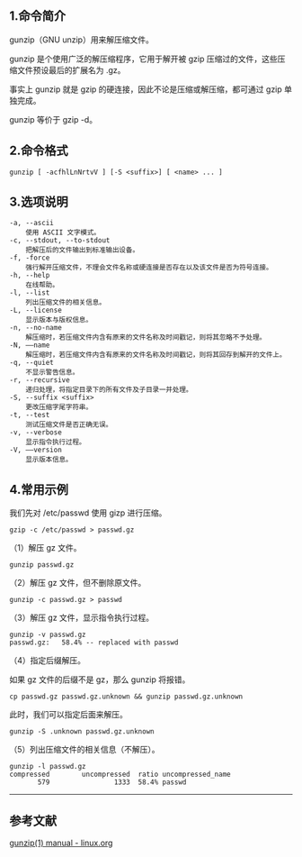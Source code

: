 ## 1.命令简介
gunzip（GNU unzip）用来解压缩文件。

gunzip 是个使用广泛的解压缩程序，它用于解开被 gzip 压缩过的文件，这些压缩文件预设最后的扩展名为 .gz。

事实上 gunzip 就是 gzip 的硬连接，因此不论是压缩或解压缩，都可通过 gzip 单独完成。

gunzip 等价于 gzip -d。

## 2.命令格式
```shell
gunzip [ -acfhlLnNrtvV ] [-S <suffix>] [ <name> ... ]
```
## 3.选项说明
```shell
-a, --ascii
	使用 ASCII 文字模式。
-c, --stdout, --to-stdout
	把解压后的文件输出到标准输出设备。
-f, -force
	强行解开压缩文件，不理会文件名称或硬连接是否存在以及该文件是否为符号连接。
-h, --help
	在线帮助。
-l, --list
	列出压缩文件的相关信息。
-L, --license
	显示版本与版权信息。
-n, --no-name
	解压缩时，若压缩文件内含有原来的文件名称及时间戳记，则将其忽略不予处理。
-N, ——name
	解压缩时，若压缩文件内含有原来的文件名称及时间戳记，则将其回存到解开的文件上。
-q, --quiet
	不显示警告信息。
-r, --recursive
	递归处理，将指定目录下的所有文件及子目录一并处理。
-S, --suffix <suffix>
	更改压缩字尾字符串。
-t, --test
	测试压缩文件是否正确无误。
-v, --verbose
	显示指令执行过程。
-V, ——version
	显示版本信息。
```
## 4.常用示例
我们先对 /etc/passwd 使用 gizp 进行压缩。
```shell
gzip -c /etc/passwd > passwd.gz
```
（1）解压 gz 文件。
```shell
gunzip passwd.gz
```

（2）解压 gz 文件，但不删除原文件。
```shell
gunzip -c passwd.gz > passwd
```

（3）解压 gz 文件，显示指令执行过程。
```shell
gunzip -v passwd.gz
passwd.gz:	 58.4% -- replaced with passwd
```

（4）指定后缀解压。

如果 gz 文件的后缀不是 gz，那么 gunzip 将报错。
```shell
cp passwd.gz passwd.gz.unknown && gunzip passwd.gz.unknown
```
此时，我们可以指定后面来解压。
```shell
gunzip -S .unknown passwd.gz.unknown
```

（5）列出压缩文件的相关信息（不解压）。
```shell
gunzip -l passwd.gz
compressed        uncompressed  ratio uncompressed_name
	   579                1333  58.4% passwd
```

---
## 参考文献
[gunzip(1) manual - linux.org](https://www.linux.org/docs/man1/gunzip.html)
